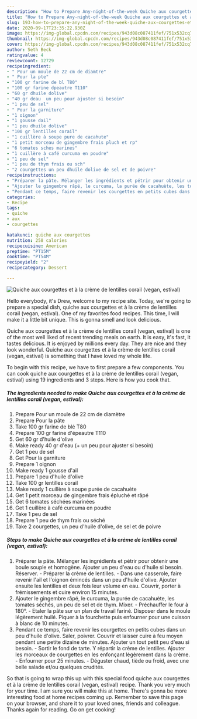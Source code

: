 ```yaml
---
description: "How to Prepare Any-night-of-the-week Quiche aux courgettes et à la crème de lentilles corail (vegan, estival)"
title: "How to Prepare Any-night-of-the-week Quiche aux courgettes et à la crème de lentilles corail (vegan, estival)"
slug: 193-how-to-prepare-any-night-of-the-week-quiche-aux-courgettes-et-a-la-creme-de-lentilles-corail-vegan-estival
date: 2020-09-17T23:35:22.930Z
image: https://img-global.cpcdn.com/recipes/943d08c087411fef/751x532cq70/quiche-aux-courgettes-et-a-la-creme-de-lentilles-corail-vegan-estival-photo-principale-de-la-recette.jpg
thumbnail: https://img-global.cpcdn.com/recipes/943d08c087411fef/751x532cq70/quiche-aux-courgettes-et-a-la-creme-de-lentilles-corail-vegan-estival-photo-principale-de-la-recette.jpg
cover: https://img-global.cpcdn.com/recipes/943d08c087411fef/751x532cq70/quiche-aux-courgettes-et-a-la-creme-de-lentilles-corail-vegan-estival-photo-principale-de-la-recette.jpg
author: Seth Beck
ratingvalue: 4
reviewcount: 12729
recipeingredient:
- " Pour un moule de 22 cm de diamtre"
- " Pour la pte"
- "100 gr farine de bl T80"
- "100 gr farine dpeautre T110"
- "60 gr dhuile dolive"
- "40 gr deau  un peu pour ajuster si besoin"
- "1 peu de sel"
- " Pour la garniture"
- "1 oignon"
- "1 gousse dail"
- "1 peu dhuile dolive"
- "100 gr lentilles corail"
- "1 cuillère à soupe pure de cacahute"
- "1 petit morceau de gingembre frais pluch et rp"
- "6 tomates sches marines"
- "1 cuillère à café curcuma en poudre"
- "1 peu de sel"
- "1 peu de thym frais ou sch"
- "2 courgettes un peu dhuile dolive de sel et de poivre"
recipeinstructions:
- "Préparer la pâte. Mélanger les ingrédients et pétrir pour obtenir une boule souple et homogène. Ajouter un peu d&#39;eau ou d&#39;huile si besoin. Réserver. Préparer la crème de lentilles. Dans une casserole, faire revenir l&#39;ail et l&#39;oignon émincés dans un peu d&#39;huile d&#39;olive. Ajouter ensuite les lentilles et deux fois leur volume en eau. Couvrir, porter à frémissements et cuire environ 15 minutes."
- "Ajouter le gingembre râpé, le curcuma, la purée de cacahuète, les tomates séchés, un peu de sel et de thym. Mixer. Préchauffer le four à 180°. Etaler la pâte sur un plan de travail fariné. Disposer dans le moule légèrement huilé. Piquer à la fourchette puis enfourner pour une cuisson à blanc de 10 minutes."
- "Pendant ce temps, faire revenir les courgettes en petits cubes dans un peu d&#39;huile d&#39;olive. Saler, poivrer. Couvrir et laisser cuire à feu moyen pendant une petite dizaine de minutes. Ajouter un tout petit peu d&#39;eau si besoin. Sortir le fond de tarte. Y répartir la crème de lentilles. Ajouter les morceaux de courgettes en les enfonçant légèrement dans la crème. Enfourner pour 25 minutes. Déguster chaud, tiède ou froid, avec une belle salade et/ou quelques crudités."
categories:
- Recipe
tags:
- quiche
- aux
- courgettes

katakunci: quiche aux courgettes 
nutrition: 258 calories
recipecuisine: American
preptime: "PT15M"
cooktime: "PT54M"
recipeyield: "2"
recipecategory: Dessert

---
```



![Quiche aux courgettes et à la crème de lentilles corail (vegan, estival)](https://img-global.cpcdn.com/recipes/943d08c087411fef/751x532cq70/quiche-aux-courgettes-et-a-la-creme-de-lentilles-corail-vegan-estival-photo-principale-de-la-recette.jpg)

Hello everybody, it's Drew, welcome to my recipe site. Today, we're going to prepare a special dish, quiche aux courgettes et à la crème de lentilles corail (vegan, estival). One of my favorites food recipes. This time, I will make it a little bit unique. This is gonna smell and look delicious.



Quiche aux courgettes et à la crème de lentilles corail (vegan, estival) is one of the most well liked of recent trending meals on earth. It is easy, it's fast, it tastes delicious. It is enjoyed by millions every day. They are nice and they look wonderful. Quiche aux courgettes et à la crème de lentilles corail (vegan, estival) is something that I have loved my whole life.


To begin with this recipe, we have to first prepare a few components. You can cook quiche aux courgettes et à la crème de lentilles corail (vegan, estival) using 19 ingredients and 3 steps. Here is how you cook that.

<!--inarticleads1-->

##### The ingredients needed to make Quiche aux courgettes et à la crème de lentilles corail (vegan, estival):

1. Prepare  Pour un moule de 22 cm de diamètre
1. Prepare  Pour la pâte
1. Take 100 gr farine de blé T80
1. Prepare 100 gr farine d&#39;épeautre T110
1. Get 60 gr d&#39;huile d&#39;olive
1. Make ready 40 gr d&#39;eau (+ un peu pour ajuster si besoin)
1. Get 1 peu de sel
1. Get  Pour la garniture
1. Prepare 1 oignon
1. Make ready 1 gousse d&#39;ail
1. Prepare 1 peu d&#39;huile d&#39;olive
1. Take 100 gr lentilles corail
1. Make ready 1 cuillère à soupe purée de cacahuète
1. Get 1 petit morceau de gingembre frais épluché et râpé
1. Get 6 tomates séchées marinées
1. Get 1 cuillère à café curcuma en poudre
1. Take 1 peu de sel
1. Prepare 1 peu de thym frais ou séché
1. Take 2 courgettes, un peu d&#39;huile d&#39;olive, de sel et de poivre




<!--inarticleads2-->

##### Steps to make Quiche aux courgettes et à la crème de lentilles corail (vegan, estival):

1. Préparer la pâte. Mélanger les ingrédients et pétrir pour obtenir une boule souple et homogène. Ajouter un peu d&#39;eau ou d&#39;huile si besoin. Réserver. - Préparer la crème de lentilles. - Dans une casserole, faire revenir l&#39;ail et l&#39;oignon émincés dans un peu d&#39;huile d&#39;olive. Ajouter ensuite les lentilles et deux fois leur volume en eau. Couvrir, porter à frémissements et cuire environ 15 minutes.
1. Ajouter le gingembre râpé, le curcuma, la purée de cacahuète, les tomates séchés, un peu de sel et de thym. Mixer. - Préchauffer le four à 180°. - Etaler la pâte sur un plan de travail fariné. Disposer dans le moule légèrement huilé. Piquer à la fourchette puis enfourner pour une cuisson à blanc de 10 minutes.
1. Pendant ce temps, faire revenir les courgettes en petits cubes dans un peu d&#39;huile d&#39;olive. Saler, poivrer. Couvrir et laisser cuire à feu moyen pendant une petite dizaine de minutes. Ajouter un tout petit peu d&#39;eau si besoin. - Sortir le fond de tarte. Y répartir la crème de lentilles. Ajouter les morceaux de courgettes en les enfonçant légèrement dans la crème. - Enfourner pour 25 minutes. - Déguster chaud, tiède ou froid, avec une belle salade et/ou quelques crudités.




So that is going to wrap this up with this special food quiche aux courgettes et à la crème de lentilles corail (vegan, estival) recipe. Thank you very much for your time. I am sure you will make this at home. There's gonna be more interesting food at home recipes coming up. Remember to save this page on your browser, and share it to your loved ones, friends and colleague. Thanks again for reading. Go on get cooking!

